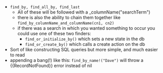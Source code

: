 * `find_by, find_all_by, find_last`
  * All of these will be followed with a _columnName("searchTerm")
  * there is also the ability to chain them together like `find_by_columnName_and_columnName(cn1, cn2)`
  * if there was a search in which you wanted something to occur you could use one of these two finders:
    * `find_or_initialize_by()` which sets a new state in the db
    * `find_or_create_by()` which calls a create action on the db
* Sort of like constructing SQL queries but more simple, and much easier to read
* appending a bang(!) like this: `find_by_name!("Dave")` will throw a {{RecordNotFound}} error instead of nil